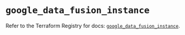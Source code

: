 # `google_data_fusion_instance`

Refer to the Terraform Registry for docs: [`google_data_fusion_instance`](https://registry.terraform.io/providers/hashicorp/google/5.33.0/docs/resources/data_fusion_instance).
